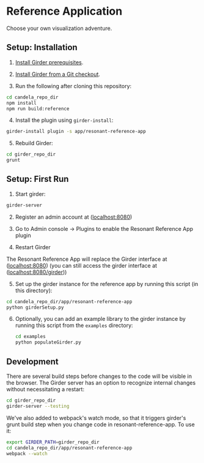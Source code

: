 # Reference Application

Choose your own visualization adventure.

## Setup: Installation

1. [Install Girder prerequisites](http://girder.readthedocs.org/en/latest/prerequisites.html).

2. [Install Girder from a Git checkout](http://girder.readthedocs.org/en/latest/installation.html#install-from-git-checkout).

3. Run the following after cloning this repository:

  ```bash
  cd candela_repo_dir
  npm install
  npm run build:reference
  ```

4. Install the plugin using `girder-install`:

  ```bash
  girder-install plugin -s app/resonant-reference-app
  ```

5. Rebuild Girder:

  ```bash
  cd girder_repo_dir
  grunt
  ```

## Setup: First Run

1. Start girder:

  ```bash
  girder-server
  ```

2. Register an admin account at ([localhost:8080](http://localhost:8080))

3. Go to Admin console -> Plugins to enable the Resonant Reference App plugin

4. Restart Girder

The Resonant Reference App will replace the Girder interface at ([localhost:8080](http://localhost:8080))
(you can still access the girder interface at ([localhost:8080/girder](http://localhost:8080/girder)))

5. Set up the girder instance for the reference app by running
   this script (in this directory):

  ```bash
  cd candela_repo_dir/app/resonant-reference-app
  python girderSetup.py
  ```

6. Optionally, you can add an example library to the girder instance
   by running this script from the `examples` directory:
   
   ```bash
   cd examples
   python populateGirder.py
   ```

## Development

There are several build steps before changes to the code will
be visible in the browser. The Girder server has an option
to recognize internal changes without necessitating a restart:

  ```bash
  cd girder_repo_dir
  girder-server --testing
  ```

We've also added to webpack's watch mode, so that it triggers
girder's grunt build step when you change code in resonant-reference-app. To
use it:

  ```bash
  export GIRDER_PATH=girder_repo_dir
  cd candela_repo_dir/app/resonant-reference-app
  webpack --watch
  ```